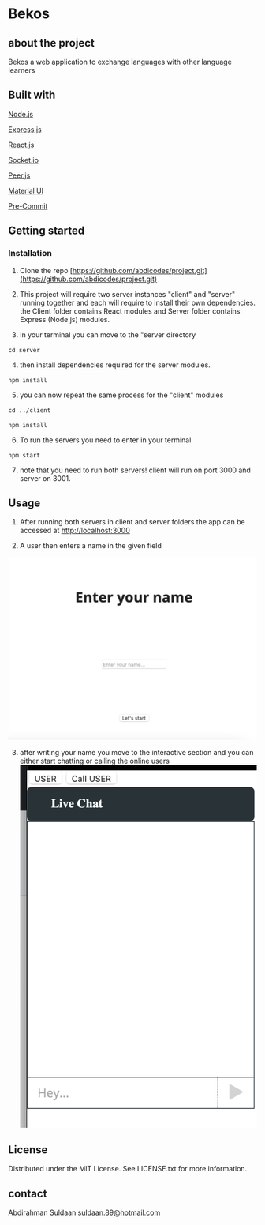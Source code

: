 # Bekos

## about the project

Bekos a web application to exchange languages with other language learners

## Built with

[Node.js](https://nodejs.org/)

[Express.js](https://expressjs.com)

[React.js](https://reactjs.org)

[Socket.io](https://socket.io)

[Peer.js](https://peerjs.com)

[Material UI](https://mui.com)

[Pre-Commit](https://pre-commit.com)

## Getting started

### Installation

1. Clone the repo [https://github.com/abdicodes/project.git](https://github.com/abdicodes/project.git)

2. This project will require two server instances "client" and "server" running together and each will require to install their own dependencies.
   the Client folder contains React modules and Server folder contains Express (Node.js) modules.

3. in your terminal you can move to the "server directory

```
cd server
```

4. then install dependencies required for the server modules.

```
npm install
```

5. you can now repeat the same process for the "client" modules

```
cd ../client
```

```
npm install
```

6. To run the servers you need to enter in your terminal

```
npm start
```

7. note that you need to run both servers! client will run on port 3000 and server on 3001.

## Usage

1. After running both servers in client and server folders
   the app can be accessed at [http://localhost:3000](http://localhost:3000)

2. A user then enters a name in the given field

![enter your name](/assets/ui.png)

3. after writing your name you move to the interactive section and you can either start chatting or calling the online users
   ![user interaction](/assets/chat.png)

## License

Distributed under the MIT License. See LICENSE.txt for more information.

## contact

Abdirahman Suldaan [suldaan.89@hotmail.com](suldaan.89@hotmail.com)
